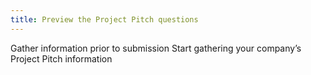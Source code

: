```yaml
---
title: Preview the Project Pitch questions
---
```

Gather information prior to submission
Start gathering your company’s Project Pitch information

